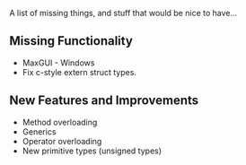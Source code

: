 A list of missing things, and stuff that would be nice to have...


## Missing Functionality

* MaxGUI - Windows
* Fix c-style extern struct types.

## New Features and Improvements

* Method overloading
* Generics
* Operator overloading
* New primitive types (unsigned types)
